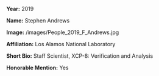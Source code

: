 **Year:** 2019

**Name:** Stephen Andrews

**Image:** /images/People_2019_F_Andrews.jpg

**Affiliation:** Los Alamos National Laboratory

**Short Bio:** Staff Scientist, XCP-8: Verification and Analysis

**Honorable Mention:** Yes
